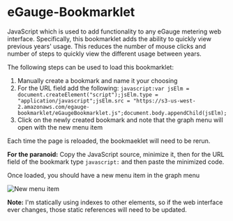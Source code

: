 # eGauge-Bookmarklet
JavaScript which is used to add functionality to any eGauge metering web interface. Specifically, this bookmarklet adds the ability to quickly view previous years' usage. This reduces the number of mouse clicks and number of steps to quickly view the different usage between years.

The following steps can be used to load this bookmarklet:
1. Manually create a bookmark and name it your choosing
2. For the URL field add the following: `javascript:var jsElm = document.createElement("script");jsElm.type = "application/javascript";jsElm.src = "https://s3-us-west-2.amazonaws.com/egauge-bookmarklet/eGaugeBookmarklet.js";document.body.appendChild(jsElm);`
3. Click on the newly created bookmark and note that the graph menu will open with the new menu item

Each time the page is reloaded, the bookmaeklet will need to be rerun.

**For the paranoid:** Copy the JavaScript source, minimize it, then for the URL field of the bookmark type `javascript:` and then paste the minimized code.

Once loaded, you should have a new menu item in the graph menu

![New menu item](https://s3-us-west-2.amazonaws.com/egauge-bookmarklet/new_menu_item.PNG)

**Note:** I'm statically using indexes to other elements, so if the web interface ever changes, those static references will need to be updated.



